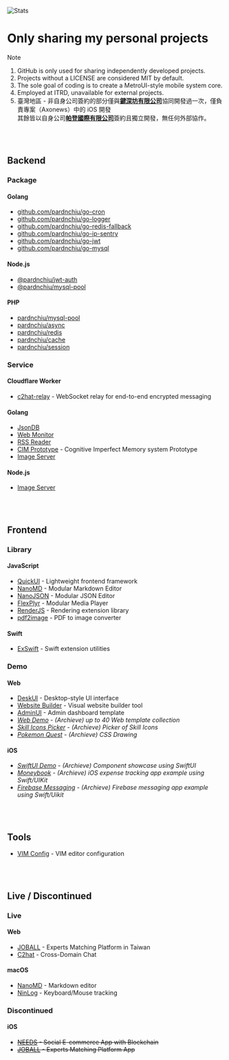 ![Stats](https://github-readme-stats-sigma-five.vercel.app/api?username=pardnchiu&show_icons=true&count_private=true)

# Only sharing my personal projects
> [!Note]
> 1. GitHub is only used for sharing independently developed projects.
> 2. Projects without a LICENSE are considered MIT by default.
> 3. The sole goal of coding is to create a MetroUI-style mobile system core.
> 4. Employed at ITRD, unavailable for external projects.
> 5. 臺灣地區 - 非自身公司簽約的部分僅與[**鍵深坊有限公司**](https://findbiz.nat.gov.tw/fts/query/QueryBar/queryInit.do?banNo=00248098)協同開發過一次，僅負責專案（Axonews）中的 iOS 開發<br>
>   其餘皆以自身公司[**帕登國際有限公司**](https://findbiz.nat.gov.tw/fts/query/QueryBar/queryInit.do?banNo=24924502)簽約且獨立開發，無任何外部協作。

<br>
<br>

## Backend
### Package
#### Golang
- [github.com/pardnchiu/go-cron](https://pkg.go.dev/github.com/pardnchiu/go-cron)
- [github.com/pardnchiu/go-logger](https://pkg.go.dev/github.com/pardnchiu/go-logger)
- [github.com/pardnchiu/go-redis-fallback](https://pkg.go.dev/github.com/pardnchiu/go-redis-fallback)
- [github.com/pardnchiu/go-ip-sentry](https://pkg.go.dev/github.com/pardnchiu/go-ip-sentry)
- [github.com/pardnchiu/go-jwt](https://pkg.go.dev/github.com/pardnchiu/go-jwt)
- [github.com/pardnchiu/go-mysql](https://pkg.go.dev/github.com/pardnchiu/go-mysql)

#### Node.js 
- [@pardnchiu/jwt-auth](https://www.npmjs.com/package/@pardnchiu/jwt-auth)
- [@pardnchiu/mysql-pool](https://www.npmjs.com/package/@pardnchiu/mysql-pool)

#### PHP
- [pardnchiu/mysql-pool](https://packagist.org/packages/pardnchiu/mysql-pool)
- [pardnchiu/async](https://packagist.org/packages/pardnchiu/async)
- [pardnchiu/redis](https://packagist.org/packages/pardnchiu/redis)
- [pardnchiu/cache](https://packagist.org/packages/pardnchiu/cache)
- [pardnchiu/session](https://packagist.org/packages/pardnchiu/session)

### Service
#### Cloudflare Worker

- [c2hat-relay](https://github.com/pardnchiu/c2hat-relay) - WebSocket relay for end-to-end encrypted messaging

#### Golang
- [JsonDB](https://github.com/pardnchiu/JsonDB)
- [Web Monitor](https://github.com/pardnchiu/web-monitor)
- [RSS Reader](https://github.com/pardnchiu/rss-reader)
- [CIM Prototype](https://github.com/pardnchiu/cim-prototype) - Cognitive Imperfect Memory system Prototype
- [Image Server](https://github.com/pardnchiu/demo-go-image-server)

#### Node.js
- [Image Server](https://github.com/pardnchiu/demo-node-image-server)

<br>
<br>

## Frontend
### Library
#### JavaScript
- [QuickUI](https://quickui.pardn.io) - Lightweight frontend framework
- [NanoMD](https://nanomd.pardn.io) - Modular Markdown Editor
- [NanoJSON](https://nanojson.pardn.io) - Modular JSON Editor
- [FlexPlyr](https://flexplyr.pardn.io) - Modular Media Player
- [RenderJS](https://renderjs.pardn.io) - Rendering extension library
- [pdf2image](https://pardn.io/pdf2image) - PDF to image converter

#### Swift
- [ExSwift](https://github.com/pardnchiu/ExSwift) - Swift extension utilities

### Demo
#### Web
- [DeskUI](https://github.com/pardnltd/DeskUI) - Desktop-style UI interface
- [Website Builder](https://github.com/pardnltd/website-builder) - Visual website builder tool
- [AdminUI](https://github.com/pardnltd/adminui) - Admin dashboard template
- *[Web Demo](https://pardn.io/web-template) - (Archieve) up to 40 Web template collection*
- *[Skill Icons Picker](https://pardnchiu.github.io/SkilliconsPicker/) - (Archieve) Picker of Skill Icons*
- *[Pokemon Quest](https://github.com/pardnchiu/css-pokemon-quest) - (Archieve) CSS Drawing*

#### iOS
- *[SwiftUI Demo](https://github.com/pardnchiu/demo-swiftui) - (Archieve) Component showcase using SwiftUI*
- *[Moneybook](https://github.com/pardnchiu/swift-moneybook) - (Archieve) iOS expense tracking app example using Swift/UIKit*
- *[Firebase Messaging](https://github.com/pardnchiu/swift-firebase-messaging) - (Archieve) Firebase messaging app example using Swift/Uikit*

<br>
<br>

## Tools
- [VIM Config](https://github.com/pardnchiu/vim-config) - VIM editor configuration

<br>
<br>

## Live / Discontinued

### Live
#### Web
- [JOBALL](https://joball.tw) - Experts Matching Platform in Taiwan
- [C2hat](https://chromewebstore.google.com/detail/c2hat-cross-domain-chat/chngimmfgmkpninihhljpidnieocmhdn) - Cross-Domain Chat

#### macOS
- [NanoMD](https://apps.apple.com/us/app/nanomd-markdown-%E7%B7%A8%E8%BC%AF%E5%99%A8/id6740427920) - Markdown editor
- [NinLog](https://apps.apple.com/tw/app/ninlog-%E9%8D%B5%E7%9B%A4%E6%BB%91%E9%BC%A0%E8%BF%BD%E8%B9%A4/id6741706238) - Keyboard/Mouse tracking

### Discontinued
#### iOS
- <s>[NEEDS](https://appadvice.com/app/e9-96-8b-e7-ae-b1/1460355322.amp) - Social E-commerce App with Blockchain</s>
- <s>[JOBALL](https://appadvice.com/app/joball-e6-8e-a5-e6-b4-bd/1272878907.amp) - Experts Matching Platform App</s>

